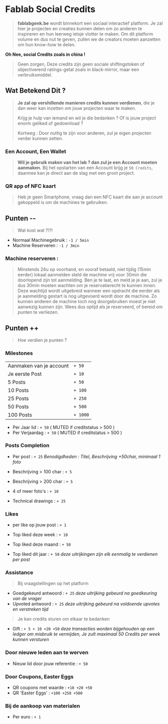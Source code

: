 # Fablab Social Credits
> **fablabgenk.be** wordt binnekort een sociaal interactief platform.
> Je zal hier je projecten en creaties kunnen delen om zo anderen te inspireren en hun leerweg ietsje vlotter te maken.
> Om dit platform volume en dus nut te geven, zullen we de creators moeten aanzetten om hun know-how te delen.

__Oh Nee, social Credits zoals in china !__
> Geen zorgen,
> Deze credits zijn geen sociale shiftingstoken of objectiverend ratings-getal zoals in black-mirror, maar een verbruiksmiddel.

## Wat Betekend Dit ?
> **Je zal op vershillende manieren credits kunnen verdienen**, die je dan weer kan inzetten om jouw projecten waar te maken.
> 
> Krijg je hulp van iemand en wil je die bedanken ?
> Of is jouw project enorm geliked of gedownload ?
> 
> Kortweg : Door nuttig te zijn voor anderen, zul je eigen projecten verder kunnen zetten.

### Een Account, Een Wallet
> **Wil je gebruik maken van het lab ? dan zul je een Account moeten aanmaken.**
> Bij het opstarten van een Account krijg je ```50 Credits```, daarmee kan je direct aan de slag met een groot project.

### QR app of NFC kaart
> Heb je geen Smartphone, vraag dan een NFC kaart die aan je account gekoppeld is om de machines te gebruiken.

## Punten --
> Wat kost wat ?!?!
- Normaal Machinegebruik  : ```-1 / 5min```
- Machine Reserveren      : ```-1 / 3min```

### Machine reserveren :
> Minstends 24u op voorhand, en vooraf betaald, niet tijdig (15min eerder) lokaal aanmelden steld de machine vrij voor 30min die doorlopend zijn tot aanmelding.
> Ben je te laat, en meld je je aan, zul je dus 30min moeten wachten om je reservatierecht te kunnen innen.
> Deze wachtijd wordt uitgebreid wanneer een opdracht die eerder als je aanmelding gestart is nog uitgevoerd wordt door de machine.
> Zo kunnen anderen de machine toch nog doorgebruiken moest je niet aanwezig kunnen zijn.
> Wees dus optijd als je reserveerd, of bereid om punten te verliezen.

## Punten ++
> Hoe verdien je punten ?

### Milestones
|||
|------------------------|------------|
|Aanmaken van je account | ```+ 50``` 
|Je eerste Post | ```+ 10``` |
|5 Posts | ```+ 50``` |
|10 Posts | ```+ 100``` |
|25 Posts | ```+ 250``` |
|50 Posts | ```+ 500``` |
|100 Posts | ```+ 1000``` |

- Per Jaar lid            : ```+ 50``` ( MUTED if creditstatus > 500 )
- Per Verjaardag          : ```+ 50``` ( MUTED if creditstatus > 500 )

### Posts Completion
- Per post                : ```+ 25```
_Benodigdheden : Titel, Beschrijving +50char, minimaal 1 foto_

- Beschrijving > 100 char : ```+ 5```
- Beschrijving > 200 char : ```+ 5```
- 4 of meer foto's        : ```+ 10```
- Technical drawings      : ```+ 25```

### Likes
- per like op jouw post   : ```+ 1```

- Top liked deze week     : ```+ 10```
- Top liked deze maand    : ```+ 50```
- Top liked dit jaar      : ```+ 50```
_deze uitrijkingen zijn elk eenmalig te verdienen per post_

### Assistance
> Bij vraagstellingen op het platform
- Goedgekeurd antwoord    : ```+ 25```
_deze uitrijking gebeurd na goedkeuring van de vrager_
- Upvoted antwoord        : ```+ 25```
_deze uitrijking gebeurd na voldoende upvotes en verstreken tijd_

> Je kan credits sturen om elkaar te bedanken
- Gift                    : ```+ 5 + 10 +20 +50```
_deze transacties worden bijgehouden op een ledger om misbruik te vermijden, Je zult maximaal 50 Credits per week kunnen versturen_

### Door nieuwe leden aan te werven
- Nieuw lid door jouw referentie : ```+ 50```

### Door Coupons, Easter Eggs
- QR coupons met waarde   : ```+10 +20 +50```
- QR 'Easter Eggs'        : ```+100 +250 +500```

### Bij de aankoop van materialen
- Per euro                : ```+ 1```

